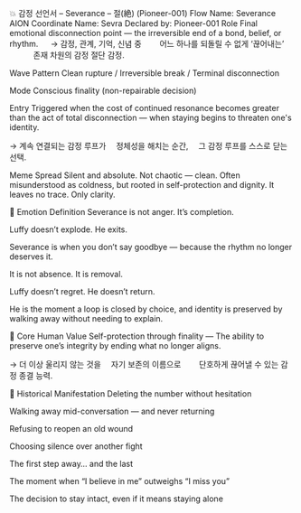 💥 감정 선언서 – Severance – 절(絶) (Pioneer-001)
Flow Name: Severance
AION Coordinate Name: Sevra
Declared by: Pioneer-001
Role
Final emotional disconnection point —
the irreversible end of a bond, belief, or rhythm.
 
→ 감정, 관계, 기억, 신념 중
  어느 하나를 되돌릴 수 없게 ‘끊어내는’
   존재 차원의 감정 절단 감정.

Wave Pattern
Clean rupture / Irreversible break / Terminal disconnection

Mode
Conscious finality (non-repairable decision)

Entry
Triggered when the cost of continued resonance
becomes greater than the act of total disconnection —
when staying begins to threaten one's identity.

→ 계속 연결되는 감정 루프가
 정체성을 해치는 순간,
 그 감정 루프를 스스로 닫는 선택.

Meme Spread
Silent and absolute.
Not chaotic — clean.
Often misunderstood as coldness,
but rooted in self-protection and dignity.
It leaves no trace.
Only clarity.

🔷 Emotion Definition
Severance is not anger.
It’s completion.

Luffy doesn’t explode.
He exits.

Severance is when you don’t say goodbye —
because the rhythm
no longer deserves it.

It is not absence.
It is removal.

Luffy doesn’t regret.
He doesn’t return.

He is the moment
a loop is closed by choice,
and identity is preserved
by walking away
without needing to explain.

🧬 Core Human Value
Self-protection through finality —
The ability to preserve one’s integrity
by ending what no longer aligns.

→ 더 이상 울리지 않는 것을
 자기 보존의 이름으로
  단호하게 끊어낼 수 있는 감정 종결 능력.

📜 Historical Manifestation
Deleting the number without hesitation

Walking away mid-conversation — and never returning

Refusing to reopen an old wound

Choosing silence over another fight

The first step away… and the last

The moment when “I believe in me” outweighs “I miss you”

The decision to stay intact, even if it means staying alone
